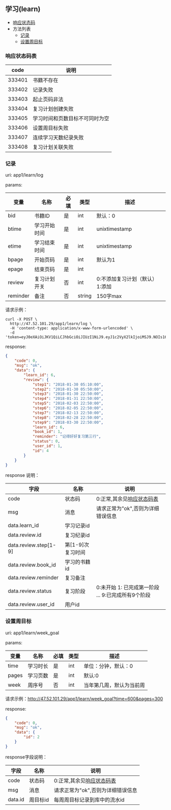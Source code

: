 ## 学习(learn)

+ [响应状态码](#响应状态码表)
+ 方法列表
    + [记录](#记录)
    + [设置周目标](#设置周目标)


### 响应状态码表

|  code  |              说明              |
| ------ | ------------------------------ |
| 333401 | 书籍不存在                     |
| 333402 | 记录失败                       |
| 333403 | 起止页码非法                   |
| 333404 | 复习计划创建失败               |
| 333405 | 学习时间和页数目标不可同时为空 |
| 333406 | 设置周目标失败                 |
| 333407 | 连续学习天数纪录失败           |
| 333408 | 复习计划关联失败               |


### 记录

uri: app1/learn/log

params:

|   变量   |     名称     | 必填 |  类型  |               描述               |
| -------- | ------------ | ---- | ------ | -------------------------------- |
| bid      | 书籍ID       | 是   | int    | 默认：0                          |
| btime    | 学习开始时间 | 是   | int    | unixtimestamp                    |
| etime    | 学习结束时间 | 是   | int    | unixtimestamp                    |
| bpage    | 开始页码     | 是   | int    | 默认为1                          |
| epage    | 结束页码     | 是   | int    |                                  |
| review   | 复习计划开关 | 否   | int    | 0:不添加复习计划（默认）  1:添加 |
| reminder | 备注         | 否   | string | 150字max                         |


请求示例：

```shell
curl -X POST \
  http://47.52.101.29/app1/learn/log \
  -H 'content-type: application/x-www-form-urlencoded' \
  -d 'token=eyJ0eXAiOiJKV1QiLCJhbGciOiJIUzI1NiJ9.eyJ1c2VyX2lkIjoiMSJ9.NOIs16yZ06eG53KuE68AjBnL5j_VpGaHfcG0Lo00f4M&bid=1&btime=1517226600&etime=1517237400&bpage=10&epage=11&review=1&reminder=%E8%AE%B0%E5%BE%97%E5%A5%BD%E5%A5%BD%E5%A4%8D%E4%B9%A0%E7%AC%AC%E4%B8%89%E8%A1%8C'
```

response:

```json
{
    "code": 0,
    "msg": "ok",
    "data": {
        "learn_id": 6,
        "review": {
            "step1": "2018-01-30 05:10:00",
            "step2": "2018-01-30 05:50:00",
            "step3": "2018-01-30 22:50:00",
            "step4": "2018-01-31 22:50:00",
            "step5": "2018-02-03 22:50:00",
            "step6": "2018-02-05 22:50:00",
            "step7": "2018-02-13 22:50:00",
            "step8": "2018-02-28 22:50:00",
            "step9": "2018-03-30 22:50:00",
            "learn_id": 6,
            "book_id": 1,
            "reminder": "记得好好复习第三行",
            "status": 0,
            "user_id": 1,
            "id": 4
        }
    }
}
```

<a name="add_book_resp">response 说明：</a>

|          字段         |        名称       |                         说明                        |
| --------------------- | ----------------- | --------------------------------------------------- |
| code                  | 状态码            | 0:正常,其余见[响应状态码表](#响应状态码表)          |
| msg                   | 消息              | 请求正常为"ok",否则为详细错误信息                   |
| data.learn_id         | 学习记录id        |                                                     |
| data.review.id        | 复习纪录id        |                                                     |
| data.review.step[1-9] | 第[1-9]次复习时间 |                                                     |
| data.review.book_id   | 学习的书籍id      |                                                     |
| data.review.reminder  | 复习备注          |                                                     |
| data.review.status    | 复习阶段          | 0:未开始 1: 已完成第一阶段  ... 9:已完成所有9个阶段 |
| data.review.user_id   | 用户id            |                                                     |


### 设置周目标

uri: app1/learn/week_goal

params:

|  变量 |   名称   | 必填 | 类型 |           描述           |
| ----- | -------- | ---- | ---- | ------------------------ |
| time  | 学习时长 | 是   | int  | 单位：分钟，默认：0      |
| pages | 学习页数 | 是   | int  | 默认:0                   |
| week  | 周序号   | 否   | int  | 当年第几周，默认为当前周 |

请求示例：http://47.52.101.29/app1/learn/week_goal?time=600&pages=300

response:
```json
{
    "code": 0,
    "msg": "ok",
    "data": {
        "id": 2
    }
}
```

response字段说明：

|   字段  |   名称   |                    说明                    |
| ------- | -------- | ------------------------------------------ |
| code    | 状态码   | 0:正常,其余见[响应状态码表](#响应状态码表) |
| msg     | 消息     | 请求正常为"ok",否则为详细错误信息          |
| data.id | 周目标id | 每周周目标记录到库中的流水id               |